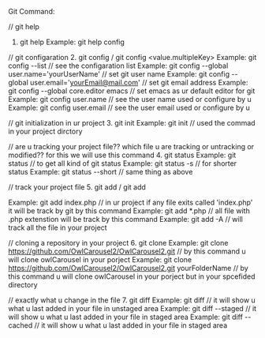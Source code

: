 Git Command: 

// git help
1. git help <verb>
Example: git help config


// git configaration
2. git config <verb> / git config <opt verb> <value.multipleKey>
Example: git config --list // see the configaration list
Example: git config --global user.name='yourUserName' // set git user name
Example: git config --global user.email='yourEmail@mail.com' // set git email address
Example: git config --global core.editor emacs // set emacs as ur default editor for git
Example: git config user.name // see the user name used or configure by u
Example: git config user.email // see the user email used or configure by u

// git initialization in ur project
3. git init
Example: git init // used the commad in your project dirctory

// are u tracking your project file?? which file u are tracking or untracking or modified?? for this we will use this command
4. git status <opt verb>
Example: git status // to get all kind of git status
Example: git status -s // for shorter status
Example: git status --short // same thing as above


// track your project file
5. git add <filename> / git add <regEx>

Example: git add index.php // in ur project if any file exits called 'index.php' it will be track by git by this command
Example: git add *.php // all file with .php extenstion will be track by this command
Example: git add -A // will track all the file in your project


// cloning a repository in your project
6. git clone <url> <opt folderName>
Example: git clone https://github.com/OwlCarousel2/OwlCarousel2.git // by this command u will clone owlCarousel in your porject
Example: git clone https://github.com/OwlCarousel2/OwlCarousel2.git yourFolderName // by this command u will clone owlCarousel in your porject but in your spcefided directory

// exactly what u change in the file
7. git diff <verb>
Example: git diff // it will show u what u last added in your file in unstaged area
Example: git diff --staged // it will show u what u last added in your file in staged area
Example: git diff --cached // it will show u what u last added in your file in staged area







